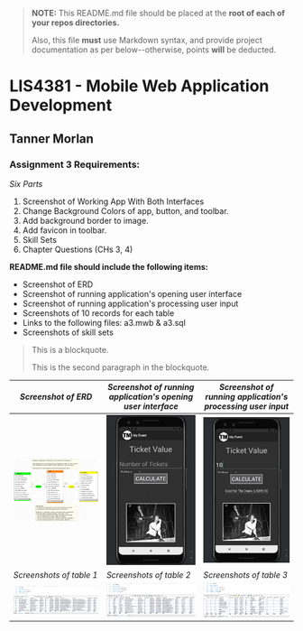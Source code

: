 > **NOTE:** This README.md file should be placed at the **root of each of your repos directories.**
>
>Also, this file **must** use Markdown syntax, and provide project documentation as per below--otherwise, points **will** be deducted.
>

# LIS4381 - Mobile Web Application Development

## Tanner Morlan

### **Assignment 3 Requirements:**

*Six Parts*

1. Screenshot of Working App With Both Interfaces
2. Change Background Colors of app, button, and toolbar.
3. Add background border to image.
4. Add favicon in toolbar.
5. Skill Sets
6. Chapter Questions (CHs 3, 4)

**README.md file should include the following items:**

- Screenshot of ERD
- Screenshot of running application's opening user interface
- Screenshot of running application's processing user input
- Screenshots of 10 records for each table
- Links to the following files: a3.mwb & a3.sql
- Screenshots of skill sets

> This is a blockquote.
> 
> This is the second paragraph in the blockquote.
>

| *Screenshot of ERD* | *Screenshot of running application's opening user interface* | *Screenshot of running application's processing user input* |
| ------------- | ------------- | ------------- |
|![Screenshot of ERD](img/erd.png "Screenshot of ERD") | ![Screenshot of running application's opening user interface](img/opening_user_interface.png "Screenshot of running application's opening user interface") | ![Screenshot of running application's processing user input](img/processing_user_interface.png "Screenshot of running application's processing user input") |
| *Screenshots of table 1* | *Screenshots of table 2* | *Screenshots of table 3* |
| ![Screenshots of table 1](img/table1.png "Screenshots of table 1") | ![Screenshots of table 2](img/table2.png "Screenshots of table 2") | ![Screenshots of table 3](img/table3.png "Screenshots of table 3") |

